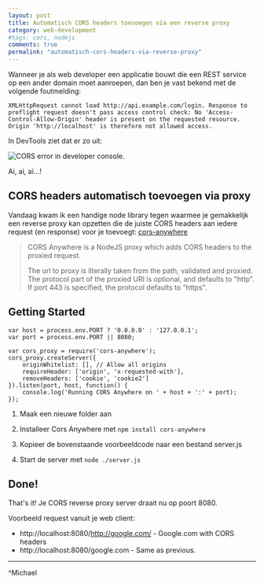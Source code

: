 ```yaml
---
layout: post
title: Automatisch CORS headers toevoegen via een reverse proxy
category: web-development
#tags: cors, nodejs
comments: true
permalink: "automatisch-cors-headers-via-reverse-proxy"
---
```


Wanneer je als web developer een applicatie bouwt die een REST service op een ander domain moet aanroepen, dan ben je 
vast bekend met de volgende foutmelding:

```XMLHttpRequest cannot load http://api.example.com/login. Response to preflight request doesn't pass access control check: No 'Access-Control-Allow-Origin' header is present on the requested resource. Origin 'http://localhost' is therefore not allowed access.```

In DevTools ziet dat er zo uit:

![CORS error in developer console.](/assets/cors-error-no-access-control-allow-origin.png)

Ai, ai, ai...!

## CORS headers automatisch toevoegen via proxy

Vandaag kwam ik een handige node library tegen waarmee je gemakkelijk een reverse proxy kan opzetten die de juiste CORS
headers aan iedere request (en response) voor je toevoegt: [cors-anywhere](https://www.npmjs.com/package/cors-anywhere)

> CORS Anywhere is a NodeJS proxy which adds CORS headers to the proxied request.
>
> The url to proxy is literally taken from the path, validated and proxied. The protocol part of the proxied URI is optional, and defaults to "http". If port 443 is specified, the protocol defaults to "https".


## Getting Started

```
var host = process.env.PORT ? '0.0.0.0' : '127.0.0.1';
var port = process.env.PORT || 8080;
 
var cors_proxy = require('cors-anywhere');
cors_proxy.createServer({
    originWhitelist: [], // Allow all origins 
    requireHeader: ['origin', 'x-requested-with'],
    removeHeaders: ['cookie', 'cookie2']
}).listen(port, host, function() {
    console.log('Running CORS Anywhere on ' + host + ':' + port);
});
```

1. Maak een nieuwe folder aan 

2. Installeer Cors Anywhere met ```npm install cors-anywhere```

3. Kopieer de bovenstaande voorbeeldcode naar een bestand server.js

4. Start de server met ```node ./server.js``` 

## Done!

That's it! Je CORS reverse proxy server draait nu op poort 8080.

Voorbeeld request vanuit je web client:

* http://localhost:8080/http://google.com/ - Google.com with CORS headers
* http://localhost:8080/google.com - Same as previous.


---
^Michael
